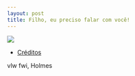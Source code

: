 ```yaml
---
layout: post
title: Filho, eu preciso falar com você! 
---
```


<img src="http://vidadeprogramador.com.br/uploads/2017/09/tirinha1734.png">

* [Créditos](https://vidadeprogramador.com.br/)

vlw fwi, Holmes
